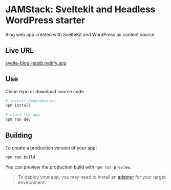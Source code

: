 # JAMStack: Sveltekit and Headless WordPress starter 

Blog web app created with SvelteKit and WordPress as content source

## Live URL

[svelte-blog-habib.netlify.app](https://svelte-blog-habib.netlify.app)

## Use

Clone repo or download source code

```bash
# install dependencies
npm install

# start the app
npm run dev
```

## Building

To create a production version of your app:

```bash
npm run build
```

You can preview the production build with `npm run preview`.

> To deploy your app, you may need to install an [adapter](https://kit.svelte.dev/docs/adapters) for your target environment.
